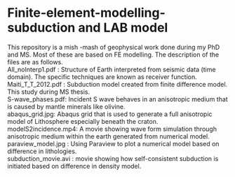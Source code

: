 # Finite-element-modelling-subduction and LAB model
This repository is a mish -mash of geophysical work done during my PhD and MS. Most of these are based on FE modelling. The description of the files are as follows.
<br>
All_noInterp1.pdf : Structure of Earth interpreted from seismic data (time domain). The specific techniques are known as receiver function.
<br>
Maiti_T_T_2012.pdf : Subduction model created from finite difference model. This study during MS thesis.
<br>
S-wave_phases.pdf: Incident S wave behaves in an anisotropic medium that is caused by mantle minerals like olivine.
<br>
abaqus_grid.jpg: Abaqus grid that is used to generate a full anisotropic model of Lithosphere especially beneath the craton.
<br>
modelS2incidence.mp4: A movie showing wave form simulation through anisotropic medium within the earth generated from numerical model.
<br>
paraview_model.jpg : Using Paraview to plot a numerical model based on difference in lithologies.
<br>
subduction_movie.avi : movie showing how self-consistent subduction is initiated based on difference in density model.

